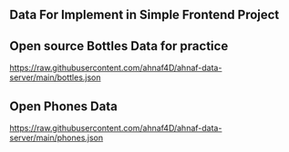 ## Data For Implement in Simple Frontend Project
## Open source Bottles Data for practice
https://raw.githubusercontent.com/ahnaf4D/ahnaf-data-server/main/bottles.json 
## Open Phones Data
https://raw.githubusercontent.com/ahnaf4D/ahnaf-data-server/main/phones.json
